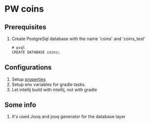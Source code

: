 # PW coins

## Prerequisites

1. Create PostgreSql database with the name 'coins' and 'coins_test'
   ```txt
   # psql
   CREATE DATABASE coins;
   ```

## Configurations

1. Setup [properties](src/main/resources/application.yml)
2. Setup env variables for gradle tasks.
3. Let intellij build with intellij, not with gradle

## Some info

1. It's used Jooq and jooq generator for the database layer
